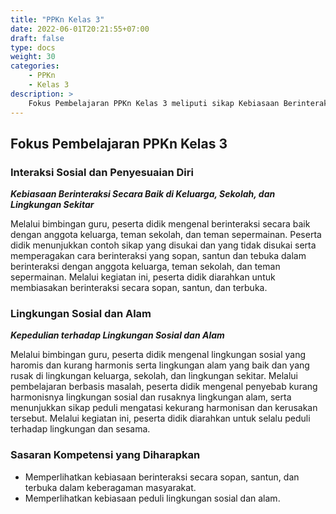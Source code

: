 ```yaml
---
title: "PPKn Kelas 3"
date: 2022-06-01T20:21:55+07:00
draft: false
type: docs
weight: 30
categories:
    - PPKn
    - Kelas 3
description: >
    Fokus Pembelajaran PPKn Kelas 3 meliputi sikap Kebiasaan Berinteraksi Secara Baik di Keluarga, Sekolah, dan Lingkungan Sekitar serta Kepedulian terhadap Lingkungan Sosial dan Alam.
---
```

## Fokus Pembelajaran PPKn Kelas 3
### Interaksi Sosial dan Penyesuaian Diri
***Kebiasaan Berinteraksi Secara Baik di Keluarga, Sekolah, dan Lingkungan Sekitar***

Melalui bimbingan guru, peserta didik mengenal berinteraksi secara baik dengan anggota keluarga, teman sekolah, dan teman sepermainan. Peserta didik menunjukkan contoh sikap yang disukai dan yang tidak disukai serta memperagakan cara berinteraksi yang sopan, santun dan tebuka dalam berinteraksi dengan anggota keluarga, teman sekolah, dan teman sepermainan. Melalui kegiatan ini, peserta didik diarahkan untuk membiasakan berinteraksi secara sopan, santun, dan terbuka.

### Lingkungan Sosial dan Alam
***Kepedulian terhadap Lingkungan Sosial dan Alam***

Melalui bimbingan guru, peserta didik mengenal lingkungan sosial yang haromis dan kurang harmonis serta lingkungan alam yang baik dan yang rusak di lingkungan keluarga, sekolah, dan lingkungan sekitar. Melalui pembelajaran berbasis masalah, peserta didik mengenal penyebab kurang harmonisnya lingkungan sosial dan rusaknya lingkungan alam, serta menunjukkan sikap peduli mengatasi kekurang harmonisan dan kerusakan tersebut. Melalui kegiatan ini, peserta didik diarahkan untuk selalu peduli terhadap lingkungan dan sesama.

### Sasaran Kompetensi yang Diharapkan
- Memperlihatkan kebiasaan berinteraksi secara sopan, santun, dan terbuka dalam keberagaman masyarakat.
- Memperlihatkan kebiasaan peduli lingkungan sosial dan alam.
